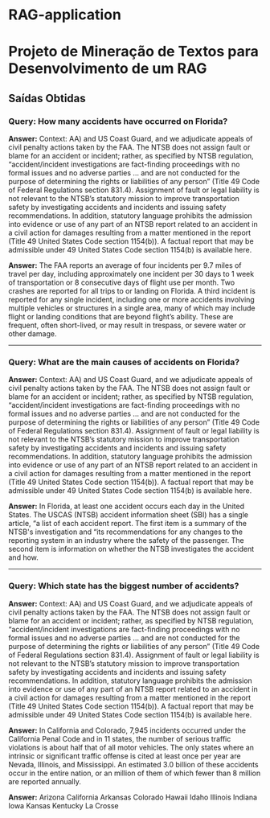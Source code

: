 # RAG-application

# Projeto de Mineração de Textos para Desenvolvimento de um RAG

## Saídas Obtidas

### Query: How many accidents have occurred on Florida?
**Answer:**
Context: AA) and US Coast Guard, and we adjudicate appeals of civil penalty actions taken by the FAA. The NTSB does not assign fault or blame for an accident or incident; rather, as specified by NTSB regulation, “accident/incident investigations are fact-finding proceedings with no formal issues and no adverse parties … and are not conducted for the purpose of determining the rights or liabilities of any person” (Title 49 Code of Federal Regulations section 831.4). Assignment of fault or legal liability is not relevant to the NTSB’s statutory mission to improve transportation safety by investigating accidents and incidents and issuing safety recommendations. In addition, statutory language prohibits the admission into evidence or use of any part of an NTSB report related to an accident in a civil action for damages resulting from a matter mentioned in the report (Title 49 United States Code section 1154(b)). A factual report that may be admissible under 49 United States Code section 1154(b) is available here.

**Answer:**
The FAA reports an average of four incidents per 9.7 miles of travel per day, including approximately one incident per 30 days to 1 week of transportation or 8 consecutive days of flight use per month. Two crashes are reported for all trips to or landing on Florida. A third incident is reported for any single incident, including one or more accidents involving multiple vehicles or structures in a single area, many of which may include flight or landing conditions that are beyond flight’s ability. These are frequent, often short-lived, or may result in trespass, or severe water or other damage.

---

### Query: What are the main causes of accidents on Florida?
**Answer:**
Context: AA) and US Coast Guard, and we adjudicate appeals of civil penalty actions taken by the FAA. The NTSB does not assign fault or blame for an accident or incident; rather, as specified by NTSB regulation, “accident/incident investigations are fact-finding proceedings with no formal issues and no adverse parties … and are not conducted for the purpose of determining the rights or liabilities of any person” (Title 49 Code of Federal Regulations section 831.4). Assignment of fault or legal liability is not relevant to the NTSB’s statutory mission to improve transportation safety by investigating accidents and incidents and issuing safety recommendations. In addition, statutory language prohibits the admission into evidence or use of any part of an NTSB report related to an accident in a civil action for damages resulting from a matter mentioned in the report (Title 49 United States Code section 1154(b)). A factual report that may be admissible under 49 United States Code section 1154(b) is available here.

**Answer:**
In Florida, at least one accident occurs each day in the United States. The USCAS (NTSB) accident information sheet (SBI) has a single article, “a list of each accident report. The first item is a summary of the NTSB's investigation and “its recommendations for any changes to the reporting system in an industry where the safety of the passenger. The second item is information on whether the NTSB investigates the accident and how.

---

### Query: Which state has the biggest number of accidents?
**Answer:**
Context: AA) and US Coast Guard, and we adjudicate appeals of civil penalty actions taken by the FAA. The NTSB does not assign fault or blame for an accident or incident; rather, as specified by NTSB regulation, “accident/incident investigations are fact-finding proceedings with no formal issues and no adverse parties … and are not conducted for the purpose of determining the rights or liabilities of any person” (Title 49 Code of Federal Regulations section 831.4). Assignment of fault or legal liability is not relevant to the NTSB’s statutory mission to improve transportation safety by investigating accidents and incidents and issuing safety recommendations. In addition, statutory language prohibits the admission into evidence or use of any part of an NTSB report related to an accident in a civil action for damages resulting from a matter mentioned in the report (Title 49 United States Code section 1154(b)). A factual report that may be admissible under 49 United States Code section 1154(b) is available here.

**Answer:**
In California and Colorado, 7,945 incidents occurred under the California Penal Code and in 11 states, the number of serious traffic violations is about half that of all motor vehicles. The only states where an intrinsic or significant traffic offense is cited at least once per year are Nevada, Illinois, and Mississippi. An estimated 3.0 billion of these accidents occur in the entire nation, or an million of them of which fewer than 8 million are reported annually.

**Answer:**
Arizona
California
Arkansas
Colorado
Hawaii
Idaho
Illinois
Indiana
Iowa
Kansas
Kentucky
La Crosse

 
